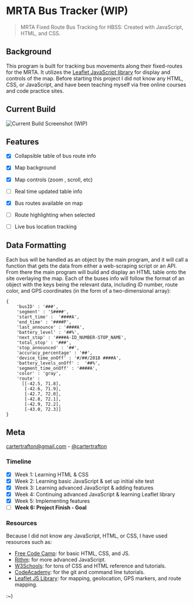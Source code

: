 # MRTA Bus Tracker (WIP)
>MRTA Fixed Route Bus Tracking for HBSS: Created with JavaScript, HTML, and CSS.

## Background
This program is built for tracking bus movements along their fixed-routes for the MRTA.
It utilizes the [Leaflet JavaScript library](https://github.com/Leaflet/Leaflet)
for display and controls of the map. Before starting this project I did not know any HTML, CSS, or JavaScript, and have been teaching myself via free online courses and code practice sites.

## Current Build
![Current Build Screenshot (WIP)](https://i.imgur.com/6K9sdfF.png)

## Features
- [x] Collapsible table of bus route info
- [x] Map background
- [x] Map controls (zoom , scroll, etc)
- [ ] Real time updated table info
- [x] Bus routes available on map
- [ ] Route highlighting when selected
- [ ] Live bus location tracking


## Data Formatting
Each bus will be handled as an object by the main program, and it will call a function that gets the data from either a web-scraping script or an API. From there the main program will build and display an HTML table onto the site overlaying the map. Each of the buses info will follow the format of an object with the keys being the relevant data, including ID number, route color, and GPS coordinates (in the form of a two-dimensional array):

```
{
    'busID' : '###',
    'segment' : 'S####',
    'start_time' :  '####A',
    'end_time' : '####P',
    'last_announce' : '####A',
    'battery_level' : '##%',
    'next_stop' : '####A-ID_NUMBER-STOP_NAME',
    'total_stop' : '###',
    'stop_announced' : '##',
    'accuracy_percentage' : '##',
    'device_time_onOff' : '#/##/2018 ####A',
    'battery_levels_onOff' :  '##%',
    'segment_time_onOff' : '####A',
    'color' : 'gray',
    'route' :
      [[-42.5, 71.8],
       [-42.6, 71.9],
       [-42.7, 72.0],
       [-42.8, 72.1],
       [-42.9, 72.2],
       [-43.0, 72.3]]
}
```

## Meta
cartertrafton@gmail.com - [@cartertrafton](https://github.com/cartertrafton/)

### Timeline
- [x] Week 1: Learning HTML & CSS
- [x] Week 2: Learning basic JavaScript & set up initial site test
- [x] Week 3: Learning advanced JavaScript & adding features
- [x] Week 4: Continuing advanced JavaScript & learning Leaflet
library
- [x] Week 5: Implementing features
- [ ] **Week 6: Project Finish - Goal**

### Resources
Because I did not know any JavaScript, HTML, or CSS, I have used resources such as:
- [Free Code Camp](https://learn.freecodecamp.org): for basic HTML, CSS, and JS.
- [Rithm](https://www.rithmschool.com/courses): for more advanced JavaScript.
- [W3Schools](https://www.w3schools.com/default.asp): for tons of CSS and HTML reference and tutorials.
- [CodeAcademy](https://www.codecademy.com): for the git and command line tutorials.
- [Leaflet JS Library](https://leafletjs.com/reference-1.3.2.html): for mapping, geolocation, GPS markers, and route mapping.

:~)

